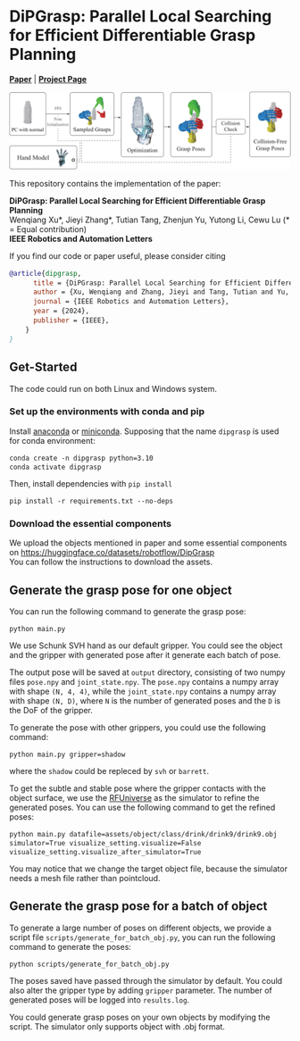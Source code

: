 # DiPGrasp: Parallel Local Searching for Efficient Differentiable Grasp Planning
[**Paper**](https://arxiv.org/pdf/2408.04738.pdf) | [**Project Page**](https://dipgrasp.robotflow.ai/) <br>

<div style="text-align: center">
<img src="media/pipeline.png" width="1000"/>
</div>

This repository contains the implementation of the paper:

**DiPGrasp: Parallel Local Searching for Efficient Differentiable Grasp Planning**  
Wenqiang Xu*, Jieyi Zhang*, Tutian Tang, Zhenjun Yu, Yutong Li, Cewu Lu (* = Equal contribution)  
**IEEE Robotics and Automation Letters**  

If you find our code or paper useful, please consider citing
```bibtex
@article{dipgrasp,
      title = {DiPGrasp: Parallel Local Searching for Efficient Differentiable Grasp Planning},
      author = {Xu, Wenqiang and Zhang, Jieyi and Tang, Tutian and Yu, Zhenjun and Li, Yutong and Lu, Cewu},
      journal = {IEEE Robotics and Automation Letters},
      year = {2024},
      publisher = {IEEE},
    }
}

```

## Get-Started

The code could run on both Linux and Windows system. 

### Set up the environments with conda and pip

Install [anaconda](https://www.anaconda.com/) or [miniconda](https://docs.conda.io/en/latest/miniconda.html). Supposing that the name `dipgrasp` is used for conda environment:

```shell
conda create -n dipgrasp python=3.10
conda activate dipgrasp
```

Then, install dependencies with `pip install`

```shell
pip install -r requirements.txt --no-deps
```

### Download the essential components
We upload the objects mentioned in paper and some essential components on https://huggingface.co/datasets/robotflow/DipGrasp  
You can follow the instructions to download the assets.

## Generate the grasp pose for one object
You can run the following command to generate the grasp pose:
```
python main.py
```
We use Schunk SVH hand as our default gripper. You could see the object and the gripper with generated pose after it generate each batch of pose.

The output pose will be saved at `output` directory, consisting of two numpy files `pose.npy` and `joint_state.npy`. The `pose.npy` contains a numpy array with shape `(N, 4, 4)`,
while the `joint_state.npy` contains a numpy array with shape `(N, D)`, where `N` is the number of generated poses and the `D` is the DoF of the gripper.

To generate the pose with other grippers, you could use the following command:
```
python main.py gripper=shadow
```
where the `shadow` could be repleced by `svh` or `barrett`.

To get the subtle and stable pose where the gripper contacts with the object surface, we use the [RFUniverse](https://github.com/robotflow-initiative/rfuniverse) as the simulator to refine the generated poses.
You can use the following command to get the refined poses:
```
python main.py datafile=assets/object/class/drink/drink9/drink9.obj simulator=True visualize_setting.visualize=False visualize_setting.visualize_after_simulator=True
```
You may notice that we change the target object file, because the simulator needs a mesh file rather than pointcloud.


## Generate the grasp pose for a batch of object
To generate a large number of poses on different objects, we provide a script file `scripts/generate_for_batch_obj.py`, you can run the following command to generate the poses:

```
python scripts/generate_for_batch_obj.py 
```

The poses saved have passed through the simulator by default.
You could also alter the gripper type by adding `gripper` parameter.
The number of generated poses will be logged into `results.log`.

You could generate grasp poses on your own objects by modifying the script.
The simulator only supports object with .obj format.
